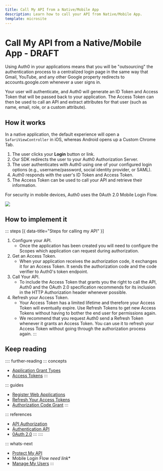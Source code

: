 ```yaml
---
title: Call My API from a Native/Mobile App
description: Learn how to call your API from Native/Mobile App.
template: microsite
---
```


# Call My API from a Native/Mobile App - DRAFT

Using Auth0 in your applications means that you will be "outsourcing" the authentication process to a centralized login page in the same way that Gmail, YouTube, and any other Google property redirects to accounts.google.com whenever a user signs in.

Your user will authenticate, and Auth0 will generate an ID Token and Access Token that will be passed back to your application. The Access Token can then be used to call an API and extract attributes for that user (such as name, email, role, or a custom attribute).

## How it works

In a native application, the default experience will open a `SafariViewController` in iOS, whereas Android opens up a Custom Chrome Tab. 

  1. The user clicks your **Login** button or link.
  2. Our SDK redirects the user to your Auth0 Authorization Server.
  3. The user authenticates with Auth0 using one of your configured login options (e.g., username/password, social identity provider, or SAML).
  4. Auth0 responds with the user's ID Token and Access Token.
  5. The Access Token can be used to call your API and retrieve their information.

For security in mobile devices, Auth0 uses the 0Auth 2.0 Mobile Login Flow. 

![](/media/articles/microsites/overview-flow-native-mobile-app.png)

## How to implement it

::: steps [{ data-title="Steps for calling my API" }]
  1. Configure your API. 
     - Once the application has been created you will need to configure the Scopes which application can request during authorization. 
  2. Get an Access Token. 
     - When your application receives the authorization code, it exchanges it for an Access Token. It sends the authorization code and the code verifier to Auth0's token endpoint.
  3. Call Your API.
     - To include the Access Token that grants you the right to call the API, Auth0 and the OAuth 2.0 specification recommends for its inclusion in the HTTP Authorization header whenever possible.
  4. Refresh your Access Token.
     - Your Access Token has a limited lifetime and therefore your Access Token will eventually expire. Use Refresh Tokens to get new Access Tokens without having to bother the end user for permissions again.
     - We recommend that you request Auth0 send a Refresh Token whenever it grants an Access Token. You can use it to refresh your Access Token without going through the authorization process again.
:::

## Keep reading

:::: further-reading
::: concepts
  * [Application Grant Types](/applications/application-grant-types)
  * [Access Tokens](/tokens/access-token)
:::

::: guides
  * [Register Web Applications](/applications/webapps)
  * [Refresh Your Access Tokens](/tokens/refresh-token/current#use-a-refresh-token)
  * [Authorization Code Grant](/api-auth/tutorials/authorization-code-grant)
:::

::: references
  * [API Authorization](/api-auth)
  * [Authentication API](/api/authentication)
  * [0Auth 2.0](/protocols/oauth2)
:::
::::

::: whats-next
  * [Protect My API](/microsites/protect-my-api)
  * Mobile Login Flow *need link**
  * [Manage My Users](/microsites/manage-my-users/manage-users-and-user-profiles)
:::

